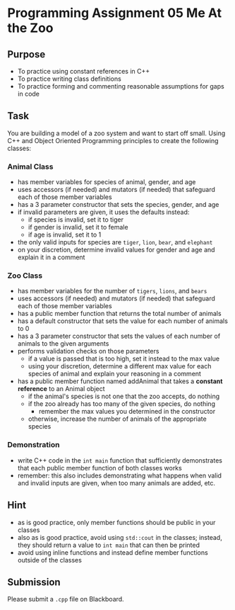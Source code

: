 # Programming Assignment 05 Me At the Zoo

## Purpose

- To practice using constant references in C++
- To practice writing class definitions
- To practice forming and commenting reasonable assumptions for gaps in code

## Task

You are building a model of a zoo system and want to start off small. Using C++ and Object Oriented Programming principles to create the following classes:

### Animal Class
- has member variables for species of animal, gender, and age
- uses accessors (if needed) and mutators (if needed) that safeguard each of those member variables
- has a 3 parameter constructor that sets the species, gender, and age
- if invalid parameters are given, it uses the defaults instead:
  - if species is invalid, set it to tiger
  - if gender is invalid, set it to female
  - if age is invalid, set it to 1
- the only valid inputs for species are `tiger`, `lion`, `bear`, and `elephant`
- on your discretion, determine invalid values for gender and age and explain it in a comment

### Zoo Class
- has member variables for the number of `tigers`, `lions`, and `bears`
- uses accessors (if needed) and mutators (if needed) that safeguard each of those member variables
- has a public member function that returns the total number of animals
- has a default constructor that sets the value for each number of animals to 0
- has a 3 parameter constructor that sets the values of each number of animals to the given arguments
- performs validation checks on those parameters
  - if a value is passed that is too high, set it instead to the max value
  - using your discretion, determine a different max value for each species of animal and explain your reasoning in a comment
- has a public member function named addAnimal that takes a **constant reference** to an Animal object
  - if the animal's species is not one that the zoo accepts, do nothing
  - if the zoo already has too many of the given species, do nothing
    - remember the max values you determined in the constructor
  - otherwise, increase the number of animals of the appropriate species

### Demonstration

- write C++ code in the `int main` function that sufficiently demonstrates that each public member function of both classes works
- remember: this also includes demonstrating what happens when valid and invalid inputs are given, when too many animals are added, etc.

## Hint

- as is good practice, only member functions should be public in your classes
- also as is good practice, avoid using `std::cout` in the classes; instead, they should return a value to `int main` that can then be printed
- avoid using inline functions and instead define member functions outside of the classes

## Submission

Please submit a `.cpp` file on Blackboard.
